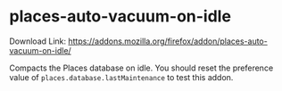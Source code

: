 # places-auto-vacuum-on-idle

Download Link: https://addons.mozilla.org/firefox/addon/places-auto-vacuum-on-idle/

Compacts the Places database on idle.
You should reset the preference value of `places.database.lastMaintenance` to test this addon.
